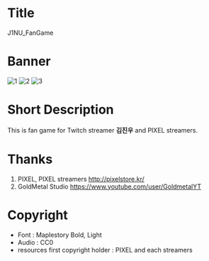 # Title
J1NU_FanGame

# Banner
![1](https://user-images.githubusercontent.com/76653265/106374019-7e60a400-63c2-11eb-9abe-8f79acf0caac.jpg)
![2](https://user-images.githubusercontent.com/76653265/106374021-891b3900-63c2-11eb-881a-92e177471909.png)
![3](https://user-images.githubusercontent.com/76653265/106374036-8fa9b080-63c2-11eb-96a0-1edcf37d3f3b.png)

# Short Description
This is fan game for Twitch streamer **김진우** and PIXEL streamers.

# Thanks 
1. PIXEL, PIXEL streamers http://pixelstore.kr/
2. GoldMetal Studio https://www.youtube.com/user/GoldmetalYT

# Copyright
+ Font : Maplestory Bold, Light
+ Audio : CC0
+ resources first copyright holder : PIXEL and each streamers
